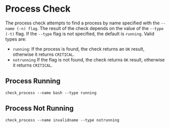 # Process Check
The process check attempts to find a process by name specified with the `--name (-n) flag`. The result of the check depends on the value of the `--type (-t)` flag. If the `--type` flag is not specified, the default is `running`. Valid types are:
* `running`: If the process is found, the check returns an `OK` result, otherwise it returns `CRITICAL`.
* `notrunning` If the flag is not found, the check returns `OK` result, otherwise it returns `CRITICAL`.

## Process Running
```
check_process --name bash --type running
```

## Process Not Running
```
check_process --name invalidname --type notrunning
```

